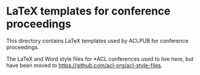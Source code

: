 # LaTeX templates for conference proceedings

This directory contains LaTeX templates used by ACLPUB for conference
proceedings.

The LaTeX and Word style files for *ACL conferences used to live here,
but have been moved to https://github.com/acl-org/acl-style-files.

